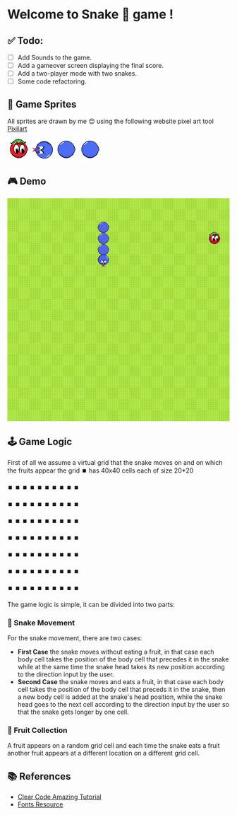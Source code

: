 # Welcome to Snake 🐍 game !
## ✅ Todo:
- [ ] Add Sounds to the game.
- [ ] Add a gameover screen displaying the final score.
- [ ] Add a two-player mode with two snakes.
- [ ] Some code refactoring.

## 🎨 Game Sprites
All sprites are drawn by me 😊 using the following website pixel art tool [Pixilart](https://www.pixilart.com/)

![tomato](Graphics/tomato.png)
![snake_head](Graphics/snake_head_L.png)
![snake_body](Graphics/snake_body.png)
![snake_body](Graphics/snake_body.png)

## 🎮 Demo
![game_gif](Graphics/Videos/sample_game.gif)

## 🕹️ Game Logic
First of all we assume a virtual grid that the snake moves on and on which the fruits appear the grid ⏹️ has 40x40 cells each of size 20*20

⏹️ ⏹️ ⏹️ ⏹️ ⏹️ ⏹️ ⏹️ ⏹️ ⏹️ ⏹️

⏹️ ⏹️ ⏹️ ⏹️ ⏹️ ⏹️ ⏹️ ⏹️ ⏹️ ⏹️

⏹️ ⏹️ ⏹️ ⏹️ ⏹️ ⏹️ ⏹️ ⏹️ ⏹️ ⏹️

⏹️ ⏹️ ⏹️ ⏹️ ⏹️ ⏹️ ⏹️ ⏹️ ⏹️ ⏹️

⏹️ ⏹️ ⏹️ ⏹️ ⏹️ ⏹️ ⏹️ ⏹️ ⏹️ ⏹️

⏹️ ⏹️ ⏹️ ⏹️ ⏹️ ⏹️ ⏹️ ⏹️ ⏹️ ⏹️

⏹️ ⏹️ ⏹️ ⏹️ ⏹️ ⏹️ ⏹️ ⏹️ ⏹️ ⏹️

The game logic is simple, it can be divided into two parts:
### 🐍 Snake Movement
For the snake movement, there are two cases:
- **First Case** the snake moves without eating a fruit, in that case each body cell takes the position of the body cell that precedes it in the snake while at the same time the snake head takes its new position according to the direction input by the user.
- **Second Case** the snake moves and eats a fruit, in that case each body cell takes the position of the body cell that preceds it in the snake, then a new body cell is added at the snake's head position, while the snake head goes to the next cell according to the direction input by the user so that the snake gets longer by one cell.
### 🍎 Fruit Collection
A fruit appears on a random grid cell and each time the snake eats a fruit another fruit appears at a different location on a different grid cell.

## 📚 References
-  [Clear Code Amazing Tutorial](https://www.youtube.com/watch?v=QFvqStqPCRU)
-  [Fonts Resource](https://www.dafont.com/)
